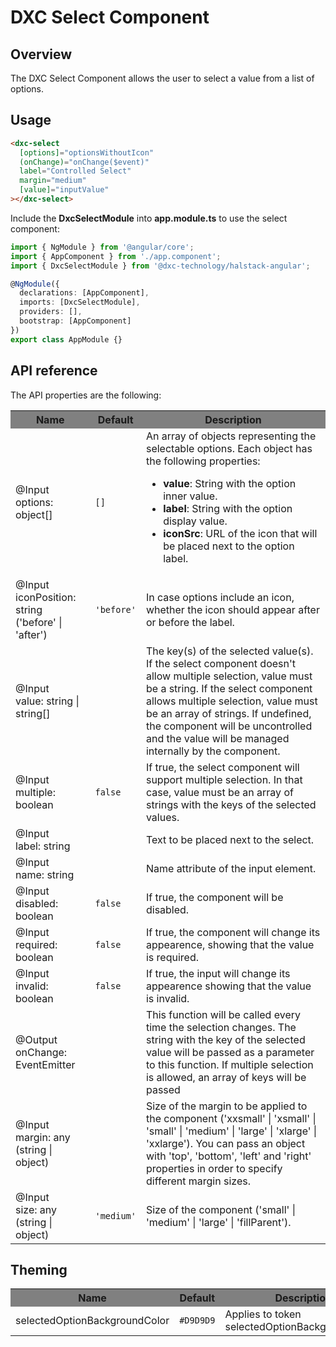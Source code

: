 # DXC Select Component

## Overview

The DXC Select Component allows the user to select a value from a list of options.

## Usage

```html
<dxc-select
  [options]="optionsWithoutIcon"
  (onChange)="onChange($event)"
  label="Controlled Select"
  margin="medium"
  [value]="inputValue"
></dxc-select>
```

Include the **DxcSelectModule** into **app.module.ts** to use the select component:

```ts
import { NgModule } from '@angular/core';
import { AppComponent } from './app.component';
import { DxcSelectModule } from '@dxc-technology/halstack-angular';

@NgModule({
  declarations: [AppComponent],
  imports: [DxcSelectModule],
  providers: [],
  bootstrap: [AppComponent]
})
export class AppModule {}
```

## API reference

The API properties are the following:

<table>
    <tr style="background-color: grey">
        <th>Name</th>
        <th>Default</th>
        <th>Description</th>
    </tr>
    <tr>
        <td>@Input<br>options: object[]</td>
        <td>
        <code>[]</code>
        </td>
        <td>
        An array of objects representing the selectable options. Each object has
        the following properties:
        <ul>
            <li><b>value</b>: String with the option inner value.</li>
            <li><b>label</b>: String with the option display value.</li>
            <li>
            <b>iconSrc</b>: URL of the icon that will be placed next to the option
            label.
            </li>
        </ul>
        </td>
    </tr>
    <tr>
        <td>@Input<br>iconPosition: string ('before' | 'after')</td>
        <td>
        <code>'before'</code>
        </td>
        <td>
        In case options include an icon, whether the icon should appear after or
        before the label.
        </td>
    </tr>
    <tr>
        <td>@Input<br>value: string | string[]</td>
        <td></td>
        <td>
        The key(s) of the selected value(s). If the select component doesn't allow
        multiple selection, value must be a string. If the select component allows
        multiple selection, value must be an array of strings. If undefined, the
        component will be uncontrolled and the value will be managed internally by
        the component.
        </td>
    </tr>
    <tr>
        <td>@Input<br>multiple: boolean</td>
        <td>
        <code>false</code>
        </td>
        <td>
        If true, the select component will support multiple selection. In that
        case, value must be an array of strings with the keys of the selected
        values.
        </td>
    </tr>
    <tr>
        <td>@Input<br>label: string</td>
        <td></td>
        <td>Text to be placed next to the select.</td>
    </tr>
    <tr>
        <td>@Input<br>name: string</td>
        <td></td>
        <td>Name attribute of the input element.</td>
    </tr>
    <tr>
        <td>@Input<br>disabled: boolean</td>
        <td>
        <code>false</code>
        </td>
        <td>If true, the component will be disabled.</td>
    </tr>
    <tr>
        <td>@Input<br>required: boolean</td>
        <td>
        <code>false</code>
        </td>
        <td>
        If true, the component will change its appearence, showing that the value
        is required.
        </td>
    </tr>
    <tr>
        <td>@Input<br>invalid: boolean</td>
        <td><code>false</code></td>
        <td>
        If true, the input will change its appearence showing that the value is
        invalid.
        </td>
    </tr>
    <tr>
        <td>@Output<br>onChange: EventEmitter</td>
        <td></td>
        <td>
        This function will be called every time the selection changes. The string
        with the key of the selected value will be passed as a parameter to this
        function. If multiple selection is allowed, an array of keys will be
        passed
        </td>
    </tr>
    <tr>
        <td>@Input<br>margin: any (string | object)</td>
        <td></td>
        <td>
        Size of the margin to be applied to the component ('xxsmall' | 'xsmall' |
        'small' | 'medium' | 'large' | 'xlarge' | 'xxlarge'). You can pass an
        object with 'top', 'bottom', 'left' and 'right' properties in order to
        specify different margin sizes.
        </td>
    </tr>
    <tr>
        <td>@Input<br>size: any (string | object)</td>
        <td>
        <code>'medium'</code>
        </td>
        <td>
        Size of the component ('small' | 'medium' | 'large' | 'fillParent').
        </td>
    </tr>
</table>

## Theming
<table>
    <tr style="background-color: grey">
        <th>Name</th>
        <th>Default</th>
        <th>Description</th>
    </tr>
    <tr>
        <td>selectedOptionBackgroundColor</td>
        <td><code>#D9D9D9</code></td>
        <td>Applies to token selectedOptionBackgroundColor.</td>
    </tr>
</table>